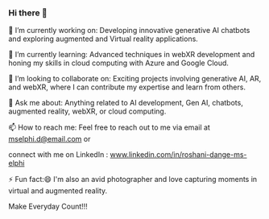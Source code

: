 ### Hi there 👋


🔭 I’m currently working on: Developing innovative generative AI chatbots and exploring augmented and Virtual reality applications.

🌱 I’m currently learning: Advanced techniques in webXR development and honing my skills in cloud computing with Azure and Google Cloud.

👯 I’m looking to collaborate on: Exciting projects involving generative AI, AR, and webXR, where I can contribute my expertise and learn from others.

💬 Ask me about: Anything related to AI development, Gen AI, chatbots, augmented reality, webXR, or cloud computing.

📫 How to reach me: 
Feel free to reach out to me via email at mselphi.d@email.com or 

connect with me on LinkedIn : www.linkedin.com/in/roshani-dange-ms-elphi

⚡ Fun fact:😄  I'm also an avid photographer and love capturing moments in virtual and augmented reality.


Make Everyday Count!!!

